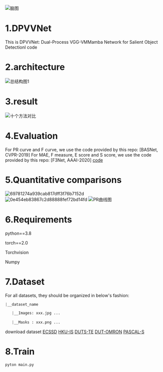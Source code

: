 

![脑图](https://github.com/user-attachments/assets/e1f87201-b3a6-4daa-8667-f33a676e2305)

# 1.DPVVNet 
This is DPVVNet: Dual-Process VGG-VMMamba Network for Salient Object Detectionl  code
# 2.architecture

![总结构图1](https://github.com/user-attachments/assets/d2a4bf8d-47f4-4817-b01b-99f37e045085)

# 3.result
![十个方法对比](https://github.com/user-attachments/assets/3d88258d-1c2e-4b8f-af8b-e6b8a8e695a5)
# 4.Evaluation
For PR curve and F curve, we use the code provided by this repo: [BASNet, CVPR-2019]
For MAE, F measure, E score and S score, we use the code provided by this repo: [F3Net, AAAI-2020]
[code](https://github.com/xuebinqin/Binary-Segmentation-Evaluation-Tool)

# 5.Quantitative comparisons
![69781274a939cab817dff3f76b7152d](https://github.com/user-attachments/assets/560d6f80-a012-4114-8796-8e61ef89f713)
![0e454eb83867c2d88888fef72bd14fd](https://github.com/user-attachments/assets/4800bf07-6df6-40f4-940a-395ee6e933fa)
![PR曲线图](https://github.com/user-attachments/assets/2841a6e9-e453-4762-a39d-c1b74141ce60)

# 6.Requirements
python==3.8

torch==2.0

Torchvision

Numpy

# 7.Dataset
For all datasets, they should be organized in below's fashion:
```python
|__dataset_name

   |__Images: xxx.jpg ...
   
   |__Masks : xxx.png ...
```
download dataset
[ECSSD](http://www.cse.cuhk.edu.hk/leojia/projects/hsaliency/dataset.html)
[HKU-IS](https://i.cs.hku.hk/~gbli/deep_saliency.html)
[DUTS-TE](http://saliencydetection.net/duts/)
[DUT-OMRON](http://saliencydetection.net/dut-omron/)
[PASCAL-S](http://cbi.gatech.edu/salobj/)
# 8.Train 
```python
pyton main.py
```




